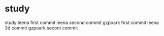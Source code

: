 # study
study
leena first commit
leena second commit
gzpoark first commit
leena 3d commit
gzpoark secont commit
